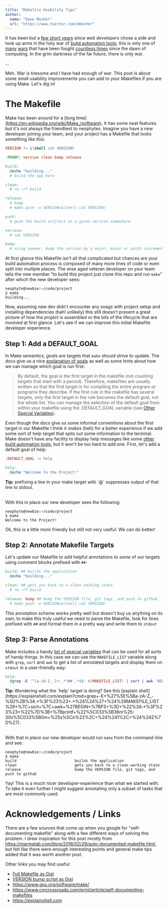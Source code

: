 ```yaml
---
title: "Makefile Usability Tips"
author:
  name: "Dave Mosher"
  url: "https://www.twitter.com/dmosher"
---
```


It has been but a [few short years](/build-automation-holy-war.png) since _web developers_ chose a side and took up arms in the holy war of <a href="https://en.wikipedia.org/wiki/Make_(software)">build automation tools</a>; this is only one of [many](https://en.wikipedia.org/wiki/Editor_war) [wars](https://en.wikipedia.org/wiki/Browser_wars) that have been fought [countless times](https://en.wikipedia.org/wiki/Indent_style) since the dawn of computing. In the grim darkness of the far future, there is only war.

...

Meh. War is tiresome and I have had enough of war. This post is about some small usability improvements you can add to your Makefiles if you are using Make. Let's dig in!

# The Makefile

Make has been around for a [long time](https://en.wikipedia.org/wiki/Make_(software). It has some neat features but it's not always the friendliest to neophytes. Imagine you have a new developer joining your team, and your project has a Makefile that looks something like this:

```Makefile
VERSION ?= $(shell cat VERSION)

.PHONY: version clean bump release

build:
  @echo "building..."
  # build the app here

clean:
  # rm -rf build

release:
  # bump
  # make push -e VERSION=$(shell cat VERSION)

push:
  # push the build artifact at a given version somewhere

version:
  # cat VERSION

bump:
  # using semver, bump the version by a major, minor or patch increment
```

At first glance this Makefile isn't all that complicated but chances are your build automation process is composed of many more lines of code or even split into multiple places. The wise aged veteran developer on your team tells the new member "to build this project just clone this repo and run `make`" after which the new developer sees:

```shell
neophyte@newbie:~/code/project
$ make
building...
```

Now, assuming new dev didn't encounter any snags with project setup and installing dependencies (hah! unlikely) this still doesn't present a great picture of how the project is assembled or the bits of the lifecycle that are involved at first glance. Let's see if we can improve this initial Makefile developer experience.

## Step 1: Add a DEFAULT_GOAL

In Make semantics, _goals_ are targets that `make` should strive to update. The docs give us a nice [explanation of goals](https://www.gnu.org/software/make/manual/html_node/Goals.html) as well as some hints about how we can manage which goal is run first:

> By default, the goal is the first target in the makefile (not counting targets that start with a period). Therefore, makefiles are usually written so that the first target is for compiling the entire program or programs they describe. If the first rule in the makefile has several targets, only the first target in the rule becomes the default goal, not the whole list. You can manage the selection of the default goal from within your makefile using the .DEFAULT_GOAL variable (see [Other Special Variables](https://www.gnu.org/software/make/manual/html_node/Special-Variables.html#Special-Variables)).

Even though the docs give us some informal conventions about the first target in our Makefile I think it _makes_ (heh) for a better experience if we add some sort of help target that spits out some information to the terminal. Make doesn't have any facility to display help messages like some [other build automation tools](http://rake.rubyforge.org/Rake/Application.html), but it won't be too hard to add one. First, let's add a default goal of help:

```Makefile
.DEFAULT_GOAL := help

help:
  @echo "Welcome to the Project!"
```
<caption>
  <strong>Tip:</strong> prefixing a line in your make target with `@` suppresses output of that line to stdout.
</caption>

<br />With this in place our new developer sees the following:

```shell
neophyte@newbie:~/code/project
$ make
Welcome to the Project!
```

Ok, this is a little more friendly but still not very useful. We can do better!

## Step 2: Annotate Makefile Targets

Let's update our Makefile to add helpful annotations to _some_ of our targets using comment blocks prefixed with `##`:

```Makefile
build: ## builds the application
  @echo "building..."

clean: ## gets you back to a clean working state
  # rm -rf build

release: bump ## bump the VERSION file, git tags, and push to github
  # make push -e VERSION=$(shell cat VERSION)
```

This annotation scheme works pretty well but doesn't buy us anything on its own, to make this truly useful we need to parse the Makefile, look for lines prefixed with `##` and format them in a pretty way and write them to `stdout`

## Step 3: Parse Annotations

Make includes a handy [list of special variables](https://www.gnu.org/software/make/manual/html_node/Special-Variables.html#Special-Variables) that can be used for all sorts of handy things. In this case we can use the `MAKEFILE_LIST` variable along with `grep`, `sort` and `awk` to get a list of annotated targets and display them on `stdout` in a user-friendly way:

```Makefile
help:
  @grep -E '^[a-zA-Z_-]+:.*?## .*$$' $(MAKEFILE_LIST) | sort | awk 'BEGIN {FS = ":.*?## "}; {printf "\033[36m%-30s\033[0m %s\n", $$1, $$2}'
```
<caption>
  <strong>Tip: </strong>Wondering what the `help` target is doing? See this [explain shell](https://explainshell.com/explain?cmd=grep+-E+%27%5E%5Ba-zA-Z_-%5D%2B%3A.*%3F%23%23+.*%24%24%27+%24%28MAKEFILE_LIST%29+%7C+sort+%7C+awk+%27BEGIN+%7BFS+%3D+%22%3A.*%3F%23%23+%22%7D%3B+%7Bprintf+%22%5C033%5B36m%25-30s%5C033%5B0m+%25s%5Cn%22%2C+%24%241%2C+%24%242%7D%27).
</caption>

<br />With that in place our new developer would run `make` from the command-line and see:

```shell
neophyte@newbie:~/code/project
$ make
build                          builds the application
clean                          gets you back to a clean working state
release                        bump the VERSION file, git tags, and push to github
```

Yay! This is a much nicer developer-experience than what we started with. To take it even further I might suggest annotating only a subset of tasks that are most commonly used.

# Acknowledgements / Links

There are a few sources that come up when you google for "self-documenting makefile" along with a few different ways of solving this problem. I drew inspiration for this post mostly from https://marmelab.com/blog/2016/02/29/auto-documented-makefile.html, but felt like there were enough interesting points and general make tips added that it was worth another post.

Other links you may find useful:

- [Full Makefile as Gist](https://gist.github.com/davemo/c0462e8196289e0fb0210ee63ff02962)
- [VERSION bump script as Gist](https://gist.github.com/davemo/88de90577a57698dd72d722bcfc44964)
- https://www.gnu.org/software/make/
- https://www.cmcrossroads.com/print/article/self-documenting-makefiles
- https://explainshell.com
